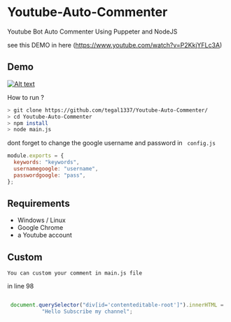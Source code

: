 # Youtube-Auto-Commenter
Youtube Bot Auto Commenter Using Puppeter and NodeJS

see this DEMO in here  (https://www.youtube.com/watch?v=P2KkjYFLc3A)
## Demo
[![Alt text](https://img.youtube.com/vi/P2KkjYFLc3A/hqdefault.jpg)](https://www.youtube.com/watch?v=P2KkjYFLc3A)

How to run ?

```bash
> git clone https://github.com/tegal1337/Youtube-Auto-Commenter/
> cd Youtube-Auto-Commenter
> npm install
> node main.js
```

dont forget to change the google username and password in ` config.js`

```javascript
module.exports = {
  keywords: "keywords",
  usernamegoogle: "username",
  passwordgoogle: "pass",
};

```

## Requirements

 - Windows / Linux
 - Google Chrome
 - a Youtube account 

## Custom 

` You can custom your comment in main.js file `

in line 98

```javascript

 document.querySelector("div[id='contenteditable-root']").innerHTML =
           "Hello Subscribe my channel";
          
````
           

